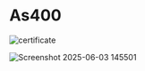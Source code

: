 # As400
![certificate](https://github.com/Siva-Subramaniam-DS/Certification/assets/138869164/0e88072b-21e1-4b73-bfdc-793e0542ec58)

![Screenshot 2025-06-03 145501](https://github.com/user-attachments/assets/8d5ed339-e861-4756-91d2-e12f36d38e6a)


